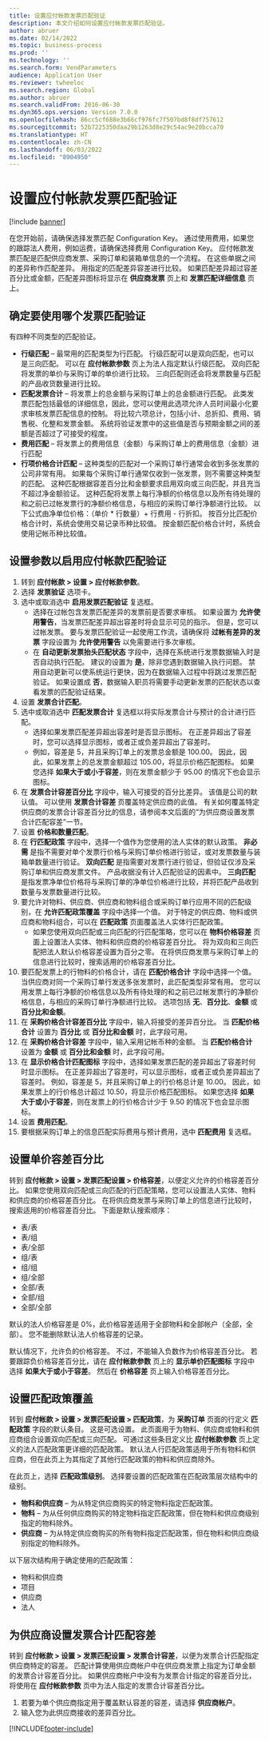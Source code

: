 ```yaml
---
title: 设置应付帐款发票匹配验证
description: 本文介绍如何设置应付帐款发票匹配验证。
author: abruer
ms.date: 02/14/2022
ms.topic: business-process
ms.prod: ''
ms.technology: ''
ms.search.form: VendParameters
audience: Application User
ms.reviewer: twheeloc
ms.search.region: Global
ms.author: abruer
ms.search.validFrom: 2016-06-30
ms.dyn365.ops.version: Version 7.0.0
ms.openlocfilehash: 86cc5cf688e3b66cf976fc7f507bd8f8df757612
ms.sourcegitcommit: 52b7225350daa29b1263d8e29c54ac9e20bcca70
ms.translationtype: HT
ms.contentlocale: zh-CN
ms.lasthandoff: 06/03/2022
ms.locfileid: "8904950"
---
```

# <a name="set-up-accounts-payable-invoice-matching-validation"></a>设置应付帐款发票匹配验证

[!include [banner](../../includes/banner.md)]

在您开始前，请确保选择发票匹配 Configuration Key。 通过使用费用，如果您的跟踪法人费用，例如运费，请确保选择费用 Configuration Key。  应付帐款发票匹配是匹配供应商发票、采购订单和装箱单信息的一个流程。 在这些单据之间的差异称作匹配差异。 用指定的匹配差异容差进行比较。 如果匹配差异超过容差百分比或金额，匹配差异图标将显示在 **供应商发票** 页上和 **发票匹配详细信息** 页上。

## <a name="determine-which-invoice-matching-validation-to-use"></a>确定要使用哪个发票匹配验证
有四种不同类型的匹配验证。 

- **行级匹配** – 最常用的匹配类型为行匹配。 行级匹配可以是双向匹配，也可以是三向匹配。 可以在 **应付帐款参数** 页上为法人指定默认行级匹配。 双向匹配将发票的单价与采购订单的单价进行比较。 三向匹配则还会将发票数量与匹配的产品收货数量进行比较。
- **匹配发票合计** – 将发票上的总金额与采购订单上的总金额进行匹配。 此类发票匹配包括最低的详细信息，因此，您可以使用此选项允许人员时间最小化要求审核发票匹配信息的控制。 将比较六项总计，包括小计、总折扣、费用、销售税、化整和发票金额。 系统将验证发票中的这些值是否与预期金额之间的差额是否超过了可接受的程度。
- **费用匹配** – 将发票上的费用信息（金额）与采购订单上的费用信息（金额）进行匹配
- **行项价格合计匹配** – 这种类型的匹配对一个采购订单行通常会收到多张发票的公司非常有用。 如果每个采购订单行通常仅收到一张发票，则不需要这种类型的匹配。 这种匹配根据容差百分比和金额要求启用双向或三向匹配，并且充当不超过净金额验证。  这种匹配将发票上每行净额的价格信息以及所有待处理的和之前已过帐发票行的净额价格信息，与相应的采购订单行净额进行比较。 以下公式由净单位价格：（单价 * 行数量）+ 行费用 - 行折扣。 按百分比匹配价格合计时，系统会使用交易记录币种比较值。 按金额匹配价格合计时，系统会使用记帐币种比较值。

## <a name="set-up-parameters-to-enable-invoice-matching-validation"></a>设置参数以启用应付帐款匹配验证
1. 转到 **应付帐款 > 设置 > 应付帐款参数**。
2. 选择 **发票验证** 选项卡。
3. 选中或取消选中 **启用发票匹配验证** 复选框。
    * 选择在过帐包含发票匹配差异的发票前是否要求审核。 如果设置为 **允许使用警告**，当发票匹配差异超出容差时将会显示可见的指示。 但是，您可以过帐发票。 要与发票匹配验证一起使用工作流，请确保将 **过帐有差异的发票** 字段设置为 **允许使用警告** 以免需要进行多次审核。  
    * 在 **自动更新发票抬头匹配状态** 字段中，选择在系统进行发票数据输入时是否自动执行匹配。 建议的设置为 **是**，除非您遇到数据输入执行问题。 禁用自动更新可以使系统运行更快，因为在数据输入过程中将跳过发票匹配验证。 如果设置成 **否**，数据输入职员将需要手动更新发票的匹配状态以查看发票的匹配验证结果。  
4. 设置 **发票合计匹配**。
5. 选中或取消选中 **匹配发票合计** 复选框以将实际发票合计与预计的合计进行匹配。
    * 选择如果发票匹配差异超出容差时是否显示图标。 在正差异超出了容差时，您可以选择显示图标，或者正或负差异超出了容差时。  
    * 例如，容差是 5，并且采购订单上的发票总金额是 100.00。 因此，因此，如果发票上的总发票金额超过 105.00，将显示价格匹配图标。 如果您选择 **如果大于或小于容差**，则在发票金额少于 95.00 的情况下也会显示图标。  
6. 在 **发票合计容差百分比** 字段中，输入可接受的百分比差异。 该值是公司的默认值。 可以使用 **发票合计容差** 页覆盖特定供应商的此值。 有关如何覆盖特定供应商的发票合计容差百分比的信息，请参阅本文后面的“为供应商设置发票合计匹配容差”一节。
7. 设置 **价格和数量匹配**。
8. 在 **行匹配政策** 字段中，选择一个值作为您使用的法人实体的默认政策。 **非必需** 是指不需要对单个发票行价格与采购订单价格进行验证，或对发票数量与装箱单数量进行验证。 **双向匹配** 是指需要对发票行进行验证，但验证仅涉及采购订单和供应商发票文件。 产品收据没有计入匹配验证的因素中。 **三向匹配** 是指发票净单位价格将与采购订单的净单位价格进行比较，并将匹配产品收到数量与发票数量进行比较。
9. 要允许对物料、供应商、供应商和物料组合或采购订单行应用不同的匹配级别，在 **允许匹配政策覆盖** 字段中选择一个值。 对于特定的供应商、物料或供应商和物料组合，可以在 **匹配政策** 页面覆盖法人实体行匹配政策。
    * 如果您使用双向匹配或三向匹配的行匹配策略，您可以在 **物料价格容差** 页面上设置法人实体、物料和供应商的价格容差百分比。 将为双向和三向匹配把法人默认价格容差设置为百分之零。 在将供应商发票与采购订单上的信息进行比较时，搜索适用的价格容差百分比。   
10. 要匹配发票上的行物料的价格合计，请在 **匹配价格合计** 字段中选择一个值。 当供应商对同一个采购订单行发送多张发票时，此匹配类型非常有用。 您可以用发票上每行净额的价格信息以及所有待处理的和之前已过帐发票行的净额价格信息，与相应的采购订单行净额进行比较。  选项包括 **无**、**百分比**、**金额** 或 **百分比和金额**。
11. 在 **采购价格合计容差百分比** 字段中，输入将接受的差异百分比。 当 **匹配价格合计** 设置为 **百分比** 或 **百分比和金额** 时，此字段可用。
12. 在 **采购价格合计容差** 字段中，输入采用记帐币种的金额。 当 **匹配价格合计** 设置为 **金额** 或 **百分比和金额** 时，此字段可用。
13. 在 **显示价格合计匹配图标** 字段中，选择如果发票匹配的差异超出了容差时何时显示图标。 在正差异超出了容差时，可以显示图标，或者正或负差异超出了容差时。
例如，容差是 5，并且采购订单上的行价格总计是 10.00。 因此，如果发票上的行价格总计超过 10.50，将显示价格匹配图标。 如果您选择 **如果大于或小于容差**，则在发票上的行价格合计少于 9.50 的情况下也会显示图标。
13. 设置 **费用匹配**。
14. 要根据采购订单上的信息匹配实际费用与预计费用，选中 **匹配费用** 复选框。

## <a name="set-up-unit-price-tolerance-percentages"></a>设置单价容差百分比
转到 **应付帐款 > 设置 > 发票匹配设置 > 价格容差**，以便定义允许的价格容差百分比。 如果您使用双向匹配或三向匹配的行匹配策略，您可以设置法人实体、物料和供应商的价格容差百分比。 在将供应商发票与采购订单上的信息进行比较时，搜索适用的价格容差百分比。 下面是默认搜索顺序：
* 表/表
* 表/组
* 表/全部
* 组/表
* 组/组
* 组/全部
* 全部/表
* 全部/组
* 全部/全部

默认的法人价格容差是 0%，此价格容差适用于全部物料和全部帐户（全部，全部）。 您不能删除默认法人价格容差的记录。

默认情况下，允许负的价格容差。 不过，不能输入负数作为价格容差百分比。 若要跟踪负价格容差百分比，请在 **应付帐款参数** 页上的 **显示单价匹配图标** 字段中选择 **如果大于或小于容差**。 然后在 **价格容差** 页上输入价格容差百分比。

## <a name="set-up-matching-policy-override"></a>设置匹配政策覆盖

转到 **应付帐款 > 设置 > 发票匹配设置 > 匹配政策**，为 **采购订单** 页面的行定义 **匹配政策** 字段的默认条目。 这是可选设置。 此页面用于为物料、供应商或物料和供应商组合设置双向匹配或三向匹配。 可通过这些条目定义比 **应付帐款参数** 页上定义的法人匹配政策更详细的匹配政策。 默认法人行匹配政策适用于所有物料和供应商，但在此页上为其指定了其他行匹配政策的物料和供应商除外。

在此页上，选择 **匹配政策级别**。 选择要设置的匹配政策在匹配政策层次结构中的级别。

- **物料和供应商** – 为从特定供应商购买的特定物料指定匹配政策。
- **物料** – 为从任何供应商购买的特定物料指定匹配政策，但在物料和供应商级别指定的物料除外。
- **供应商** – 为从特定供应商购买的所有物料指定匹配政策，但在物料和供应商级别指定的物料除外。
  
以下层次结构用于确定使用的匹配政策：
  *  物料和供应商
  *  项目
  *  供应商
  *  法人
  
## <a name="set-up-invoice-totals-matching-tolerance-for-vendors"></a>为供应商设置发票合计匹配容差

转到 **应付帐款 > 设置 > 发票匹配设置 > 发票合计容差**，以便为发票合计匹配指定供应商特定的容差。 匹配计算使用供应商帐户中在供应商发票上指定为订单金额的发票合计容差百分比。 如果供应商帐户中没有为发票合计指定的容差百分比，将使用在 **应付帐款参数** 页中为法人指定的发票合计容差百分比。

1. 若要为单个供应商指定用于覆盖默认容差的容差，请选择 **供应商帐户**。
2. 输入您为此供应商接收的差异百分比。


[!INCLUDE[footer-include](../../../includes/footer-banner.md)]
